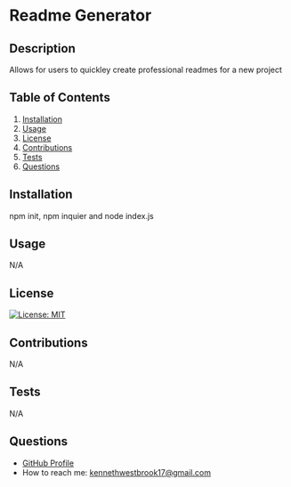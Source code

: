 # Readme Generator

## Description
Allows for users to quickley create professional readmes for a new project

## Table of Contents
1. [Installation](#installation)
2. [Usage](#usage)
3. [License](#license)
4. [Contributions](#contributions)
5. [Tests](#tests)
6. [Questions](#questions)

## Installation
npm init, npm inquier and node index.js

## Usage
N/A

## License
[![License: MIT](https://img.shields.io/badge/License-MIT-yellow.svg)](https://opensource.org/licenses/MIT)

## Contributions
N/A

## Tests
N/A

## Questions
- [GitHub Profile](https://github.com/kwestbrook17)
- How to reach me: kennethwestbrook17@gmail.com
